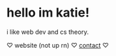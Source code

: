 # hello im katie!
i like web dev and cs theory. 

♡ website (not up rn) ♡ [contact](mailto:gholeaco@gmail.com) ♡
